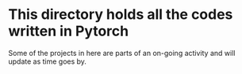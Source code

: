 
# This directory holds all the codes written in Pytorch
Some of the projects in here are parts of an on-going activity and will update as time goes by.
